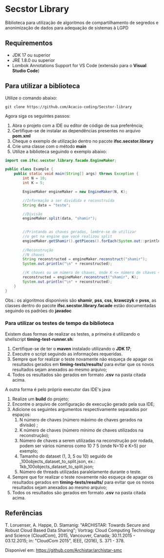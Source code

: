 # Secstor Library

Biblioteca para utilização de algoritmos de compartilhamento de segredos e anonimização de dados para adequação de 
sistemas à LGPD

## Requirementos

- JDK 17 ou superior
- JRE 1.8.0 ou superior
- Lombok Annotations Support for VS Code (extensão para o <b>Visual Studio Code</b>)

## Para utilizar a biblioteca

Utilize o comando abaixo:

```
git clone https://github.com/Acacio-coding/Secstor-library
```

Agora siga os seguintes passos:

1. Abra o projeto com a IDE ou editor de código de sua preferência;
2. Certifique-se de instalar as dependências presentes no arquivo <b>pom.xml</b>
3. Cheque o exemplo de utilização dentro no pacote <b>ifsc.secstor.library</b>
4. Crie uma classe com o método <b>main</b>
5. Utilize a biblioteca seguindo o exemplo abaixo:
```java
import com.ifsc.secstor.library.facade.EngineMaker;

public class Example {
    public static void main(String[] args) throws Exception {
        int N = 10;
        int K = 5;

        EngineMaker engineMaker = new EngineMaker(N, K);

        //Informação a ser dividida e reconstruída
        String data = "teste";

        //Divisão
        engineMaker.split(data, "shamir");

        
        //Printando as chaves geradas, lembre-se de utilizar 
        //o get na engine que você realizou split
        engineMaker.getShamir().getPieces().forEach(System.out::println);
        
        //Reconstrução 
        //N chaves
        String reconstructed = engineMaker.reconstruct("shamir");
        System.out.println("\n" + reconstructed);

        //K chaves ou um número de chaves, onde K <= número de chaves <= N
        reconstructed = engineMaker.reconstruct("shamir", K);
        System.out.println("\n" + reconstructed);
    }
}
```
Obs.: os algoritmos disponíveis são **shamir**, **pss**, **css**, **krawczyk** e **pvss**, as classes dentro do pacote <b>ifsc.secstor.library.facade</b> estão documentadas seguindo os padrões do <b>javadoc</b>

### Para utilizar os testes de tempo da biblioteca

Existem duas formas de realizar os testes, a primeira é utilizando o shellscript <b>timing-test-runner.sh</b>:

1. Certifique-se de ter o <b>maven</b> instalado utilizando o <b>JDK 17</b>;
2. Executre o script seguindo as informações requeridas.
3. Sempre que for realizar o teste novamente não esqueça de apagar os resultados gerados em <b>timing-tests/results/</b> para evitar que os novos resultados sejam anexados ao mesmo arquivo;
5. Todos os resultados são gerados em formato <b>.csv</b> na pasta citada acima.

A outra forma é pelo próprio executor das IDE's java

1. Realize um <b>build</b> do projeto;
2. Encontre o arquivo de configuração de execução gerado pela sua IDE;
3. Adicione os seguintes argumentos respectivamente separados por espaços:
   1. N número de chaves (número máximo de chaves gerados na divisão) ;
   2. K número de chaves (número mínimo de chaves utilizados na reconstrução);
   3. Número de chaves a serem utilizadas na reconstrução por rodada, podem ser vários números como 10 7 5 (onde N=10 e K=5) por exemplo;
   4. Tamanho do dataset (1, 3, 5 ou 10) seguido de _100objects_dataset_to_split.json, ex.: 1kb_100objects_dataset_to_split.json;
   5. Número de threads utilizadas paralelamente durante o teste.
4. Sempre que for realizar o teste novamente não esqueça de apagar os resultados gerados em <b>timing-tests/results/</b> para evitar que os novos resultados sejam anexados ao mesmo arquivo;
5. Todos os resultados são gerados em formato <b>.csv</b> na pasta citada acima.

## Referências
T. Loruenser, A. Happe, D. Slamanig: "ARCHISTAR: Towards Secure and Robust Cloud Based Data Sharing"; Vortrag: Cloud Computing Technology and Science (CloudCom), 2015, Vancouver, Canada; 30.11.2015 - 03.12.2015; in: "CloudCom 2015", IEEE, (2016), S. 371 - 378.

Disponível em: <https://github.com/Archistar/archistar-smc>